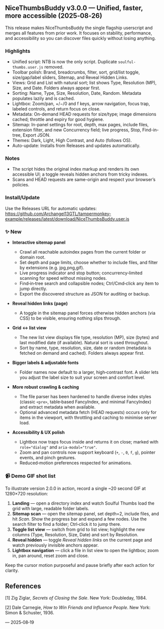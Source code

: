 ## NiceThumbsBuddy v3.0.0 — Unified, faster, more accessible (2025‑08‑26)

This release makes NiceThumbsBuddy the single flagship userscript and merges all features from prior work. It focuses on stability, performance, and accessibility so you can discover files quickly without losing anything.

### Highlights

* Unified script: NTB is now the only script. Duplicate `soulful-thumbs.user.js` removed.
* Toolbar polish: Brand, breadcrumbs, filter, sort, grid/list toggle, size/gap/label sliders, Sitemap, and Reveal Hidden Links.
* Views: Grid and List with natural sort; list shows Type, Resolution (MP), Size, and Date. Folders always appear first.
* Sorting: Name, Type, Size, Resolution, Date, Random. Metadata populates lazily and is cached.
* Lightbox: Zoom/pan, +/−/0 and f keys, arrow navigation, focus trap, labeled controls, and return focus on close.
* Metadata: On-demand HEAD requests for size/type; image dimensions cached; throttle and expiry for good hygiene.
* Sitemap: In-panel settings for root, depth, max pages, include files, extension filter, and new Concurrency field; live progress, Stop, Find-in-tree, Export JSON.
* Themes: Dark, Light, High Contrast, and Auto (follows OS).
* Auto-update: Installs from Releases and updates automatically.

### Notes

* The script hides the original index markup and renders its own accessible UI; a toggle reveals hidden anchors from tricky indexes.
* Scans and HEAD requests are same-origin and respect your browser’s policies.

### Install/Update

Use the Releases URL for automatic updates:
https://github.com/Archangel13GTL/tampermonkey-example/releases/latest/download/NiceThumbsBuddy.user.js

### ✨ New

* **Interactive sitemap panel**
  * Crawl all reachable autoindex pages from the current folder or domain root.
  * Set depth and page limits, choose whether to include files, and filter by extensions (e.g. jpg,png,gif).
  * Live progress indicator and stop button; concurrency‑limited scanning for speed without missing nodes.
  * Find‑in‑tree search and collapsible nodes; Ctrl/Cmd‑click any item to jump directly.
  * Export the discovered structure as JSON for auditing or backup.

* **Reveal hidden links (page)**
  * A toggle in the sitemap panel forces otherwise hidden anchors (via CSS) to be visible, ensuring nothing slips through.

* **Grid ↔ list view**
  * The new list view displays file type, resolution (MP), size (bytes) and last modified date (if available).  Natural sort is used throughout.
  * Sort by name, type, resolution, size, date or random (metadata is fetched on demand and cached).  Folders always appear first.

* **Bigger labels & adjustable fonts**
  * Folder names now default to a larger, high‑contrast font.  A slider lets you adjust the label size to suit your screen and comfort level.

* **More robust crawling & caching**
  * The file parser has been hardened to handle diverse index styles (classic `<pre>`, table‑based FancyIndex, and minimal FancyIndex) and extract metadata when available.
  * Optional advanced metadata fetch (HEAD requests) occurs only for items in the viewport, with throttling and caching to minimise server load.

* **Accessibility & UX polish**
  * Lightbox now traps focus inside and returns it on close; marked with `role="dialog"` and `aria-modal="true"`.
  * Zoom and pan controls now support keyboard (`+`, `-`, `0`, `f`, `g`), pointer events, and pinch gestures.
  * Reduced‑motion preferences respected for animations.

### 📹 Demo GIF shot list

To illustrate version 2.0.0 in action, record a single ~20 second GIF at 1280×720 resolution:

1. **Landing** — open a directory index and watch Soulful Thumbs load the grid with large, readable folder labels.
2. **Sitemap scan** — open the sitemap panel, set depth=2, include files, and hit *Scan*.  Show the progress bar and expand a few nodes.  Use the search filter to find a folder; Ctrl‑click it to jump there.
3. **Toggle list view** — switch from grid to list view; highlight the new columns (Type, Resolution, Size, Date) and sort by Resolution.
4. **Reveal hidden** — toggle *Reveal hidden links* on the current page and watch previously invisible anchors appear.
5. **Lightbox navigation** — click a file in list view to open the lightbox; zoom in, pan around, reset zoom and close.

Keep the cursor motion purposeful and pause briefly after each action for clarity.

## References

[1] Zig Ziglar, *Secrets of Closing the Sale*. New York: Doubleday, 1984.

[2] Dale Carnegie, *How to Win Friends and Influence People*. New York: Simon & Schuster, 1936.


— 2025‑08‑19
